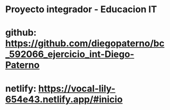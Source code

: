 # Proyecto integrador - Educacion IT

# github:  https://github.com/diegopaterno/bc_592066_ejercicio_int-Diego-Paterno

# netlify:  https://vocal-lily-654e43.netlify.app/#inicio